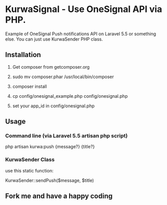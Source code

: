 # KurwaSignal - Use OneSignal API via PHP.

Example of OneSignal Push notifications API on Laravel 5.5 or something else. You can just use KurwaSender PHP class.

## Installation

1. Get composer from getcomposer.org

2. sudo mv composer.phar /usr/local/bin/composer

3. composer install

4. cp config/onesignal_example.php config/onesignal.php

5. set your app_id in config/onesignal.php

## Usage

### Command line (via Laravel 5.5 artisan php script)

php artisan kurwa:push {message?} {title?}

### KurwaSender Class

use this static function:

KurwaSender::sendPush($message, $title)


## Fork me and have a happy coding